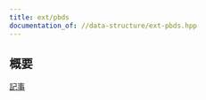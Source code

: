 ```yaml
---
title: ext/pbds
documentation_of: //data-structure/ext-pbds.hpp
---
```


## 概要

[記事](https://xuzijian629.hatenablog.com/entry/2018/12/01/000010)
